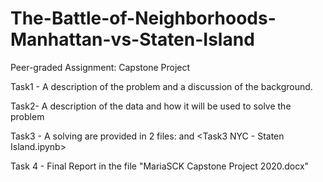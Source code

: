 # The-Battle-of-Neighborhoods-Manhattan-vs-Staten-Island
Peer-graded Assignment: Capstone Project 

Task1 - A description of the problem and a discussion of the background.

Task2- A description of the data and how it will be used to solve the problem

Task3 - A solving are provided in 2 files: <Task3 NYC- Manhattan.ipynb>  and <Task3 NYC - Staten Island.ipynb>
  
Task 4 - Final Report in the file "MariaSCK Capstone Project 2020.docx"  

